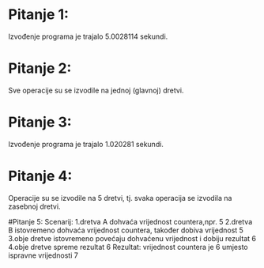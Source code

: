 # Pitanje 1:
Izvođenje programa je trajalo 5.0028114 sekundi.

# Pitanje 2:
Sve operacije su se izvodile na jednoj (glavnoj) dretvi.

# Pitanje 3:
Izvođenje programa je trajalo 1.020281 sekundi.

# Pitanje 4:
Operacije su se izvodile na 5 dretvi, tj. svaka operacija se izvodila na zasebnoj dretvi.

#Pitanje 5:
Scenarij: 
1.dretva A dohvaća vrijednost countera,npr. 5
2.dretva B istovremeno dohvaća vrijednost countera, također dobiva vrijednost 5
3.obje dretve istovremeno povećaju dohvaćenu vrijednost i dobiju rezultat 6
4.obje dretve spreme rezultat 6
Rezultat: vrijednost countera je 6 umjesto ispravne vrijednosti 7
